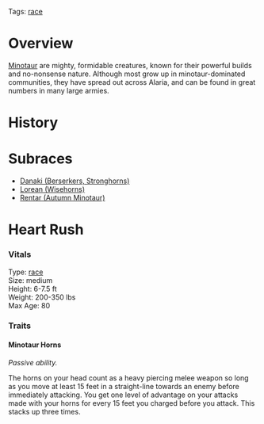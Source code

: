Tags: [race](Races)

# Overview

[Minotaur](Minotaur) are mighty, formidable creatures, known for their powerful builds and no-nonsense nature. Although most grow up in minotaur-dominated communities, they have spread out across Alaria, and can be found in great numbers in many large armies.


# History

# Subraces

- [Danaki (Berserkers, Stronghorns)](Danaki)
- [Lorean (Wisehorns)](Lorean)
- [Rentar (Autumn Minotaur)](Rentar)

# Heart Rush

### Vitals
Type: [race](Races)  
Size: medium  
Height: 6-7.5 ft  
Weight: 200-350 lbs  
Max Age: 80  

### Traits

#### Minotaur Horns
*Passive ability.*

The horns on your head count as a heavy piercing melee weapon so long as you move at least 15 feet in a straight-line towards an enemy before immediately attacking. You get one level of advantage on your attacks made with your horns for every 15 feet you charged before you attack. This stacks up three times.